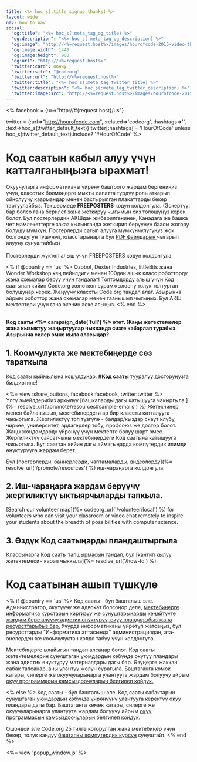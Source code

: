 ```yaml
---
title: <%= hoc_s(:title_signup_thanks) %>
layout: wide
nav: how_to_nav
social:
  "og:title": "<%= hoc_s(:meta_tag_og_title) %>"
  "og:description": "<%= hoc_s(:meta_tag_og_description) %>"
  "og:image": "http://<%=request.host%>/images/hourofcode-2015-video-thumbnail.png"
  "og:image:width": 1440
  "og:image:height": 900
  "og:url": "http://<%=request.host%>"
  "twitter:card": оюнчу
  "twitter:site": "@codeorg"
  "twitter:url": "http://<%=request.host%>"
  "twitter:title": "<%= hoc_s(:meta_tag_twitter_title) %>"
  "twitter:description": "<%= hoc_s(:meta_tag_twitter_description) %>"
  "twitter:image:src": "http://<%=request.host%>/images/hourofcode-2015-video-thumbnail.png"
---
```

<% facebook = {:u=>"http://#{request.host}/us"}

twitter = {:url=>"http://hourofcode.com", :related=>'codeorg', :hashtags=>'', :text=>hoc_s(:twitter_default_text)} twitter[:hashtags] = 'HourOfCode' unless hoc_s(:twitter_default_text).include? '#HourOfCode' %>

# Код саатын кабыл алуу үчүн катталганыңызга ырахмат!

Окуучуларга информатиканы үйрөнү баштоого жардам бергениңиз үчүн, класстык бөлмөңөргө мыкты сапатта түрдүү роль аткарып ойнолуучу каармандар менен бастырылган плакаттарды бекер тартуулайбыз. Текшермеде **FREEPOSTERS** кодун колдонгула. (Эскертүү: бар болсо гана берилет жана жеткирүү чыгымын сиз төлөшүңүз керек болот. Бул постерлердин АКШдан жиберилгенинен, Канадага же башка чет мамлекеттерге заказ кылынганда жеткирип берүүнүн баасы жогору болушу мүмкүн. Постерлерди сатып алууга мүмкүнчүлүгүңүз жок болгондугун түшүнүп, класстарыңарга бул [PDF файлдарын ](https://code.org/inspire) чыгарып алууну сунуштайбыз)  
<br /> Постерлерди жүктөп алыш үчүн</button> FREEPOSTERS кодун колдонгула</p> 

<% if @country == 'us' %> Ozobot, Dexter Industries, littleBits жана Wonder Workshop кең пейилдиги менен 100дөн ашык класс роботторду жана схемалар берүү үчүн тандалат! Топтомдорду алыш үчүн Код саатынан кийин Code.org жөнөткөн сурамжылоону толук толтурган болушуңар керек. Жеңүүчү классты Code.org тандап алат. Азырынча айрым роботтор жана схемалар менен таанышып чыгыңыз. Бул АКШ мектептери үчүн гана экенин эске алыңыз. <% end %>

<br /> **Код сааты <%= campaign_date('full') %> өтөт. Жаңы жетектемелер жана кызыктуу жаңыртуулар чыкканда сизге кабарлап турабыз. Азырынча силер эмне кыла аласыңар?**

## 1. Коомчулукта же мектебиңерде сөз тараткыла

Код сааты кыймылына кошулдуңар. **#Код сааты** тууралуу досторуңузга билдиргиле!

<%= view :share_buttons, facebook:facebook, twitter:twitter %> <br /> Үлгү эмейлдерибиз аркылуу [башкаларды дагы катышууга чакыргыла.](%= resolve_url('/promote/resources#sample-emails') %) Жетекчиңер менен байланышып, мектебиңердеги ар бир классты катталууга чакыргыла. Жергиликтүү топ түзгүлө - балдар/кыздар скаут клубу, чиркөө, университет, ардагерлер тобу, профсоюз же достор болот. Жаңы жөндөмдөрдү үйрөнүү үчүн мектепте болуу шарт эмес. Жергиликтүү саясатчыны мектебиңердеги Код саатына катышууга чакыргыла. Бул сааттан кийин дагы аймагыңарда компүтердик илимди өнүктүрүүгө жардам берет.

Бул [постерлерди, баннерлерди, чаптамаларды, видеолорду](%= resolve_url('/promote/resources') %) иш-чараңарга колдонгула.

## 2. Иш-чараңарга жардам берүүчү жергиликтүү ыктыярчыларды тапкыла.

[Search our volunteer map](%= codeorg_url('/volunteer/local') %) for volunteers who can visit your classroom or video chat remotely to inspire your students about the breadth of possibilities with computer science.

## 3. Өздүк Код саатыңарды пландаштыргыла

Классыңарга [Код сааты тапшырмасын тандап,](https://hourofcode.com/learn) бул [кантип кылуу жетектемесин карап чыккыла](%= resolve_url('/how-to') %).

# Код саатынан ашып түшкүлө

<% if @country == 'us' %> Код сааты - бул башталыш эле. Администратор, окутуучу же адвокат болсоңор деле, [мектебиңерге информатика курстарын киргизүү же сунуштарыңарды кеңейтүүгө жардам бере алуучу адистик өнүктүрүү, окуу пландарыбыз жана ресурсттарыбыз бар.](https://code.org/yourschool) Учурда информатиканы үйрөтүп жатсаңыз, бул ресурсттарды "Информатика аптасында" администрациядан, ата-энелерден же коомчулуктан колдо табуу үчүн колдонгула.

Мектебиңерге ылайыгын тандап алсаңар болот. Код сааты жетектемелерин сунуштаган уюмдардын көбүндө окутуу пландары жана адистик өнүктүрүү материалдары дагы бар. Өзүңөргө жаккан сабак тапсаңар, аны улантуу жолун сурагыла. Баштаганга көмөк катары, силерге же окуучуларыңарга улантууга жардам болуучу айрым [окуу программасын камсыздоочуларын белгилеп койдук.](https://hourofcode.com/beyond)

<% else %> Код сааты - бул башталыш эле. Код сааты сабактарын сунуштаган уюмдардын көбүндө үйрөнүүнү улантууга керектүү окуу пландары дагы бар. Баштаганга көмөк катары, силерге же окуучуларыңарга улантууга жардам болуучу айрым [окуу программасын камсыздоочуларын белгилеп койдук.](https://hourofcode.com/beyond)

Ошондой эле Code.org 25 тилге которулган жана мектебиңер үчүн бекер, толук кандуу [баштапкы компүтердик курсун](https://code.org/educate/curriculum/cs-fundamentals-international) сунуштайт. <% end %>

<%= view 'popup_window.js' %>